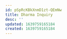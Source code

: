 ```yaml
---
id: pSpRcKBkXnmD1zt-QEmNw
title: Dharma Inquiry
desc: ''
updated: 1639759165184
created: 1639759165184
---
```


